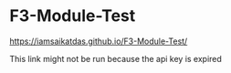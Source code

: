 # F3-Module-Test
https://iamsaikatdas.github.io/F3-Module-Test/

This link might not be run because the api key is expired
